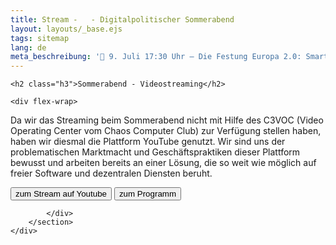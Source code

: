 ```yaml
---
title: Stream -   - Digitalpolitischer Sommerabend 
layout: layouts/_base.ejs
tags: sitemap
lang: de
meta_beschreibung: '📅 9. Juli 17:30 Uhr – Die Festung Europa 2.0: Smarte Abschottung und Überwachung'
---
```



<section class="max-w-6xl">

	<h2 class="h3">Sommerabend - Videostreaming</h2>

	<div flex-wrap>

Da wir das Streaming beim Sommerabend nicht mit Hilfe des C3VOC (Video Operating Center vom Chaos Computer Club) zur Verfügung stellen haben, haben wir diesmal die Plattform YouTube genutzt. Wir sind uns der problematischen Marktmacht und Geschäftspraktiken dieser Plattform bewusst und arbeiten bereits an einer Lösung, die so weit wie möglich auf freier Software und dezentralen Diensten beruht.

<!---<a href="https://cloud.bits-und-baeume.org/s/zFLyeEg76C4T7TH"><button class="btn-dark">zum Mitschnitt auf eigenem Server (800mb)</button></a>--->
<a href="https://youtube.com/live/ZTHiY5RJqgA?feature=share"><button class="btn-dark">zum Stream auf Youtube</button></a>
<a href="/posts/sommerabend_2025/"><button class="btn-dark">zum Programm</button></a>


			</div>
		</section>
	</div>
